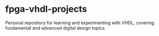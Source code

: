# fpga-vhdl-projects
Personal repository for learning and experimenting with VHDL, covering fundamental and advanced digital design topics.
